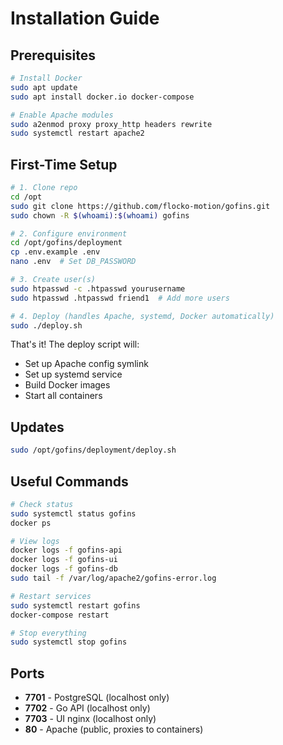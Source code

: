 # Installation Guide

## Prerequisites

```bash
# Install Docker
sudo apt update
sudo apt install docker.io docker-compose

# Enable Apache modules
sudo a2enmod proxy proxy_http headers rewrite
sudo systemctl restart apache2
```

## First-Time Setup

```bash
# 1. Clone repo
cd /opt
sudo git clone https://github.com/flocko-motion/gofins.git
sudo chown -R $(whoami):$(whoami) gofins

# 2. Configure environment
cd /opt/gofins/deployment
cp .env.example .env
nano .env  # Set DB_PASSWORD

# 3. Create user(s)
sudo htpasswd -c .htpasswd yourusername
sudo htpasswd .htpasswd friend1  # Add more users

# 4. Deploy (handles Apache, systemd, Docker automatically)
sudo ./deploy.sh
```

That's it! The deploy script will:
- Set up Apache config symlink
- Set up systemd service
- Build Docker images
- Start all containers

## Updates

```bash
sudo /opt/gofins/deployment/deploy.sh
```

## Useful Commands

```bash
# Check status
sudo systemctl status gofins
docker ps

# View logs
docker logs -f gofins-api
docker logs -f gofins-ui
docker logs -f gofins-db
sudo tail -f /var/log/apache2/gofins-error.log

# Restart services
sudo systemctl restart gofins
docker-compose restart

# Stop everything
sudo systemctl stop gofins
```

## Ports

- **7701** - PostgreSQL (localhost only)
- **7702** - Go API (localhost only)
- **7703** - UI nginx (localhost only)
- **80** - Apache (public, proxies to containers)

